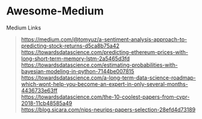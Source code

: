 # Awesome-Medium
Medium Links


> https://medium.com/@tomyuz/a-sentiment-analysis-approach-to-predicting-stock-returns-d5ca8b75a42  
> https://towardsdatascience.com/predicting-ethereum-prices-with-long-short-term-memory-lstm-2a5465d3fd  
> https://towardsdatascience.com/estimating-probabilities-with-bayesian-modeling-in-python-7144be007815  
> https://towardsdatascience.com/a-long-term-data-science-roadmap-which-wont-help-you-become-an-expert-in-only-several-months-4436733e63ff  
>  https://towardsdatascience.com/the-10-coolest-papers-from-cvpr-2018-11cb48585a49  
> https://blog.sicara.com/nips-neurips-papers-selection-28efd4d73189  
> 
